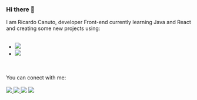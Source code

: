 ### Hi there 👋 
I am Ricardo Canuto, developer Front-end currently learning Java and React and creating some new projects using:
<br>
<br>
- <img src= "https://img.shields.io/badge/HTML-239120?style=for-the-badge&logo=html5&logoColor=white">
- <img src= "https://img.shields.io/badge/CSS-239120?&style=for-the-badge&logo=css3&logoColor=white">
<br>
<br>
You can conect with me:
<br>
<br>
<a href="https://www.instagram.com/ricocanuto/"><img src="https://img.shields.io/badge/Instagram-E4405F?style=for-the-badge&logo=instagram&logoColor=white">
</a>
<a href="https://www.linkedin.com/in/ricardo-canuto-developer"><img src="https://img.shields.io/badge/LinkedIn-0077B5?style=for-the-badge&logo=linkedin&logoColor=white">
</a>
<img src="https://img.shields.io/badge/WhatsApp-25D366?style=for-the-badge&logo=whatsapp&logoColor=white">
<img src="https://img.shields.io/badge/Gmail-D14836?style=for-the-badge&logo=gmail&logoColor=white">


